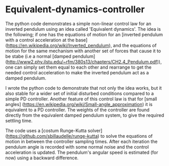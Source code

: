 # Equivalent-dynamics-controller
The python code demonstrates a simple non-linear control law for an inverted pendulum using an idea called 'Equivalent dynamics'. The idea is the following; if one has the equations of motion for an [inverted pendulum with a control acceleration at the base] (https://en.wikipedia.org/wiki/Inverted_pendulum), and the equations of motion for the same mechanism with another set of forces that cause it to be stabe (i.e a normal [damped pendulum] (http://www2.phy.ilstu.edu/~rfm/380s13/chapters/CH2.4_Pendulum.pdf)), one can simply set them equal to each other and rearrange to get the needed control acceleration to make the inverted pendulum act as a damped pendulum.

I wrote the python code to demonstrate that not only the idea works, but it also stable for a wider set of initial disturbed conditions compared to a simple PD controller. Another feature of this control law is that for [small angles] (https://en.wikipedia.org/wiki/Small-angle_approximation) it is equivalent to a PD controller. The weights of the controller are found directly from the equivalent damped pendulum system, to give the required settling time.

The code uses a [costum Runge-Kutta solver] (https://github.com/sbillaudelle/runge-kutta) to solve the equations of motion in between the controller sampling times. After each iteration the pendulum angle is recorded with some normal noise and the control acceleration is updated. The pendulum's angular speed is estimated (for now) using a backward difference.
